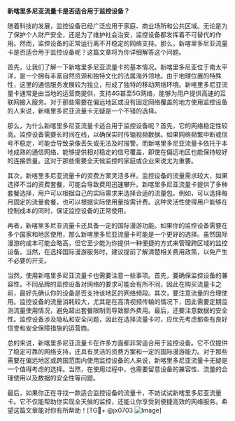**新喀里多尼亚流量卡是否适合用于监控设备？**

随着科技的发展，监控设备已经广泛应用于家庭、商业场所和公共区域。无论是为了保护个人财产安全，还是为了维护社会治安，监控设备都发挥着不可替代的作用。然而，监控设备的正常运行离不开稳定的网络支持。那么，新喀里多尼亚流量卡是否适合用于监控设备呢？这篇文章将为你详细解答这个问题。

首先，让我们了解一下新喀里多尼亚流量卡的基本情况。新喀里多尼亚位于南太平洋，是一个拥有丰富自然资源和独特文化的法属海外领地。由于地理位置的特殊性，这里的通信服务发展较为独立，形成了独特的移动网络环境。新喀里多尼亚流量卡通常是由当地的运营商提供，支持4G甚至5G网络，能够为用户提供高速的互联网接入服务。对于那些需要在偏远地区或没有固定网络覆盖的地方使用监控设备的人来说，新喀里多尼亚流量卡无疑是一个不错的选择。

那么，为什么新喀里多尼亚流量卡适合用于监控设备呢？首先，它的网络稳定性较高。监控设备需要长时间在线，以确保实时传输视频数据。如果网络频繁中断或信号不稳定，可能会导致录像丢失或无法及时报警。而新喀里多尼亚流量卡依托于本地成熟的通信网络，能够提供相对稳定的信号覆盖，即使在偏远地区也能保持较好的连接质量。这对于那些需要全天候监控的家庭或企业来说尤为重要。

其次，新喀里多尼亚流量卡的资费方案灵活多样。监控设备的流量需求较大，如果选择不当的资费套餐，可能会导致费用迅速攀升。新喀里多尼亚流量卡提供了多种套餐选择，用户可以根据自己的实际需求来选择合适的流量包。例如，可以选择每月固定的流量套餐，也可以根据实际使用量按需计费。这种灵活性使得用户能够在控制成本的同时，保证监控设备的正常使用。

再者，新喀里多尼亚流量卡还具备一定的国际漫游功能。如果你的监控设备需要在多个国家和地区使用，那么新喀里多尼亚流量卡可能是一个更好的选择。虽然国际漫游的成本可能会略高，但它至少能为你提供一种便捷的方式来管理跨区域的监控设备。当然，在选择国际漫游服务时，建议提前了解清楚相关费用政策，以免产生不必要的开支。

当然，使用新喀里多尼亚流量卡也需要注意一些事项。首先，要确保监控设备的兼容性。不同品牌的监控设备对网络的要求可能会有所不同，因此在购买流量卡之前，最好先确认你的设备是否支持该地区的网络频段。其次，要注意流量的合理使用。监控设备的流量消耗较大，尤其是在高清视频传输的情况下，因此需要定期监测流量使用情况，避免超出套餐限制而导致额外费用。最后，还要注意数据的安全性。监控设备涉及隐私和安全问题，因此在选择流量卡时，应优先考虑那些有良好信誉和安全保障措施的运营商。

总的来说，新喀里多尼亚流量卡在许多方面都非常适合用于监控设备。它不仅提供了稳定可靠的网络支持，还具有灵活的资费方案和一定的国际漫游能力。对于那些需要在偏远地区或跨国范围内使用监控设备的人来说，新喀里多尼亚流量卡无疑是一个值得考虑的选择。当然，在使用过程中，也需要留意设备的兼容性、流量的合理使用以及数据的安全性等问题。

最后，如果你正在寻找一款适合监控设备的流量卡，不妨试试新喀里多尼亚流量卡。它不仅能帮助你实现全天候的监控，还能让你享受到便捷高效的网络服务。希望这篇文章能对你有所帮助！[TG💪+ @jx0703 ![Image](https://github.com/user-attachments/assets/dbca1d08-cadb-493c-b0ec-ad6f7a83f270)]
